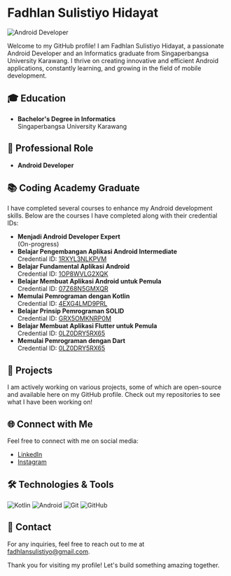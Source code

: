 # Fadhlan Sulistiyo Hidayat

![Android Developer](https://img.shields.io/badge/Android%20Developer-Expert-green)

Welcome to my GitHub profile! I am Fadhlan Sulistiyo Hidayat, a passionate Android Developer and an Informatics graduate from Singaperbangsa University Karawang. I thrive on creating innovative and efficient Android applications, constantly learning, and growing in the field of mobile development.

## 🎓 Education
- **Bachelor's Degree in Informatics**  
  Singaperbangsa University Karawang

## 💼 Professional Role
- **Android Developer**

## 📚 Coding Academy Graduate
I have completed several courses to enhance my Android development skills. Below are the courses I have completed along with their credential IDs:

- **Menjadi Android Developer Expert**  
  (On-progress)
- **Belajar Pengembangan Aplikasi Android Intermediate**  
  Credential ID: [1RXYL3NLKPVM](https://www.dicoding.com/certificates/1RXYL3NLKPVM)
- **Belajar Fundamental Aplikasi Android**  
  Credential ID: [1OP8WVLG2XQK](https://www.dicoding.com/certificates/1OP8WVLG2XQK)
- **Belajar Membuat Aplikasi Android untuk Pemula**  
  Credential ID: [07Z68N5GMXQR](https://www.dicoding.com/certificates/07Z68N5GMXQR)
- **Memulai Pemrograman dengan Kotlin**  
  Credential ID: [4EXG4LMD9PRL](https://www.dicoding.com/certificates/4EXG4LMD9PRL)
- **Belajar Prinsip Pemrograman SOLID**  
  Credential ID: [GRX5OMKNRP0M](https://www.dicoding.com/certificates/GRX5OMKNRP0M)
- **Belajar Membuat Aplikasi Flutter untuk Pemula**  
  Credential ID: [0LZ0DRY5RX65](https://www.dicoding.com/certificates/L4PQM1JN7ZO1)
- **Memulai Pemrograman dengan Dart**  
  Credential ID: [0LZ0DRY5RX65](https://www.dicoding.com/certificates/0LZ0175DQP65)

## 🌟 Projects
I am actively working on various projects, some of which are open-source and available here on my GitHub profile. Check out my repositories to see what I have been working on!

## 🌐 Connect with Me
Feel free to connect with me on social media:
- [LinkedIn](https://linkedin.com/in/fadhlansulistiyo)
- [Instagram](https://instagram.com/fadhlansulistiyo)

## 🛠️ Technologies & Tools
![Kotlin](https://img.shields.io/badge/Kotlin-0095D5?logo=kotlin&logoColor=white)
![Android](https://img.shields.io/badge/Android-3DDC84?logo=android&logoColor=white)
![Git](https://img.shields.io/badge/Git-F05032?logo=git&logoColor=white)
![GitHub](https://img.shields.io/badge/GitHub-181717?logo=github&logoColor=white)

## 📧 Contact
For any inquiries, feel free to reach out to me at [fadhlansulistiyo@gmail.com](mailto:fadhlansulistiyo@gmail.com).

Thank you for visiting my profile! Let's build something amazing together.
